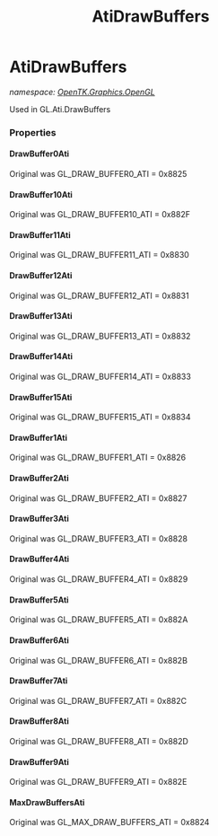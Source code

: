 ﻿---
title: AtiDrawBuffers
---

# AtiDrawBuffers
_namespace: [OpenTK.Graphics.OpenGL](N-OpenTK.Graphics.OpenGL.html)_

Used in GL.Ati.DrawBuffers



### Properties

#### DrawBuffer0Ati
Original was GL_DRAW_BUFFER0_ATI = 0x8825
#### DrawBuffer10Ati
Original was GL_DRAW_BUFFER10_ATI = 0x882F
#### DrawBuffer11Ati
Original was GL_DRAW_BUFFER11_ATI = 0x8830
#### DrawBuffer12Ati
Original was GL_DRAW_BUFFER12_ATI = 0x8831
#### DrawBuffer13Ati
Original was GL_DRAW_BUFFER13_ATI = 0x8832
#### DrawBuffer14Ati
Original was GL_DRAW_BUFFER14_ATI = 0x8833
#### DrawBuffer15Ati
Original was GL_DRAW_BUFFER15_ATI = 0x8834
#### DrawBuffer1Ati
Original was GL_DRAW_BUFFER1_ATI = 0x8826
#### DrawBuffer2Ati
Original was GL_DRAW_BUFFER2_ATI = 0x8827
#### DrawBuffer3Ati
Original was GL_DRAW_BUFFER3_ATI = 0x8828
#### DrawBuffer4Ati
Original was GL_DRAW_BUFFER4_ATI = 0x8829
#### DrawBuffer5Ati
Original was GL_DRAW_BUFFER5_ATI = 0x882A
#### DrawBuffer6Ati
Original was GL_DRAW_BUFFER6_ATI = 0x882B
#### DrawBuffer7Ati
Original was GL_DRAW_BUFFER7_ATI = 0x882C
#### DrawBuffer8Ati
Original was GL_DRAW_BUFFER8_ATI = 0x882D
#### DrawBuffer9Ati
Original was GL_DRAW_BUFFER9_ATI = 0x882E
#### MaxDrawBuffersAti
Original was GL_MAX_DRAW_BUFFERS_ATI = 0x8824

